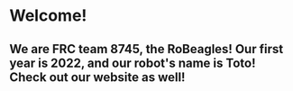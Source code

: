 # Welcome!

We are FRC team 8745, the RoBeagles! Our first year is 2022, and our robot's name is Toto! Check out our website as well!
---
